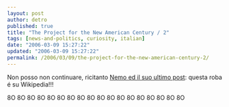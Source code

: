 ```yaml
---
layout: post
author: detro
published: true
title: "The Project for the New American Century / 2"
tags: [news-and-politics, curiosity, italian]
date: "2006-03-09 15:27:22"
updated: "2006-03-09 15:27:22"
permalink: /2006/03/09/the-project-for-the-new-american-century-2/
---
```


Non posso non continuare, ricitanto <a href="http://blog.neminis.org/usa-sottomissione-dellumanita-2.xhtml">Nemo ed il suo ultimo post</a>: questa roba é su Wikipedia!!!

 8O 8O 8O 8O 8O 8O 8O 8O 8O 8O 8O 8O 8O 8O 8O 8O 8O 8O
